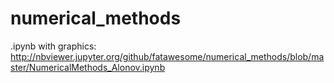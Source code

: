 # numerical_methods
.ipynb with graphics: http://nbviewer.jupyter.org/github/fatawesome/numerical_methods/blob/master/NumericalMethods_Alonov.ipynb
